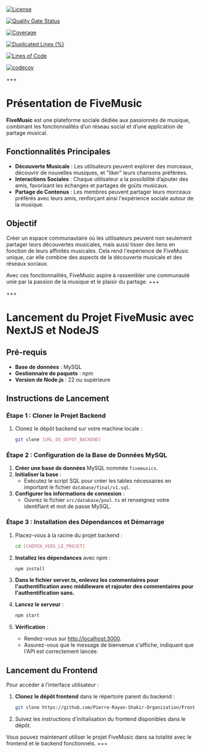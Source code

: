 [![License](https://img.shields.io/badge/License-Apache%202.0-blue.svg)](https://opensource.org/licenses/Apache-2.0)

[![Quality Gate Status](https://sonarcloud.io/api/project_badges/measure?project=Five-music-key&metric=alert_status)](https://sonarcloud.io/summary/new_code?id=Five-music-key)


[![Coverage](https://sonarcloud.io/api/project_badges/measure?project=Five-music-key&metric=coverage)](https://sonarcloud.io/summary/new_code?id=Five-music-key)

[![Duplicated Lines (%)](https://sonarcloud.io/api/project_badges/measure?project=Five-music-key&metric=duplicated_lines_density)](https://sonarcloud.io/summary/new_code?id=Five-music-key)

[![Lines of Code](https://sonarcloud.io/api/project_badges/measure?project=Five-music-key&metric=ncloc)](https://sonarcloud.io/summary/new_code?id=Five-music-key)

[![codecov](https://codecov.io/github/Pierre-Rayan-Shakir-Organization/API-SPRING-test/branch/develop/graph/badge.svg?token=WUVB7ETPNA)](https://codecov.io/github/Pierre-Rayan-Shakir-Organization/API-SPRING-test)




+++
# Présentation de FiveMusic

**FiveMusic** est une plateforme sociale dédiée aux passionnés de musique, combinant les fonctionnalités d’un réseau social et d’une application de partage musical.

## Fonctionnalités Principales
- **Découverte Musicale** : Les utilisateurs peuvent explorer des morceaux, découvrir de nouvelles musiques, et "liker" leurs chansons préférées.
- **Interactions Sociales** : Chaque utilisateur a la possibilité d’ajouter des amis, favorisant les échanges et partages de goûts musicaux.
- **Partage de Contenus** : Les membres peuvent partager leurs morceaux préférés avec leurs amis, renforçant ainsi l'expérience sociale autour de la musique.

## Objectif
Créer un espace communautaire où les utilisateurs peuvent non seulement partager leurs découvertes musicales, mais aussi tisser des liens en fonction de leurs affinités musicales. Cela rend l'expérience de FiveMusic unique, car elle combine des aspects de la découverte musicale et des réseaux sociaux.

Avec ces fonctionnalités, FiveMusic aspire à rassembler une communauté unie par la passion de la musique et le plaisir du partage.
+++



+++
# Lancement du Projet FiveMusic avec NextJS et NodeJS


## Pré-requis
- **Base de données** : MySQL
- **Gestionnaire de paquets** : npm
- **Version de Node.js** : 22 ou supérieure

## Instructions de Lancement

### Étape 1 : Cloner le Projet Backend
1. Clonez le dépôt backend sur votre machine locale :
    ```bash
    git clone [URL_DU_DEPOT_BACKEND]
    ```
   
### Étape 2 : Configuration de la Base de Données MySQL
1. **Créer une base de données** MySQL nommée `fivemusics`.
2. **Initialiser la base** :
   - Exécutez le script SQL pour créer les tables nécessaires en important le fichier `database/final/v1.sql`.
3. **Configurer les informations de connexion** :
   - Ouvrez le fichier `src/database/pool.ts` et renseignez votre identifiant et mot de passe MySQL.

### Étape 3 : Installation des Dépendances et Démarrage
1. Placez-vous à la racine du projet backend :
   ```bash
   cd [CHEMIN_VERS_LE_PROJET]
   ```
2. **Installez les dépendances** avec npm :
   ```bash
   npm install
   ```
   
   
3. **Dans le fichier server.ts, enlevez les commentaires pour l'authentification avec middleware et rajouter des commentaires pour l'authentification sans.**


   
4. **Lancez le serveur** :
   ```bash
   npm start
   ```
5. **Vérification** :
   - Rendez-vous sur [http://localhost:3000](http://localhost:3000).
   - Assurez-vous que le message de bienvenue s'affiche, indiquant que l'API est correctement lancée.

## Lancement du Frontend

Pour accéder à l’interface utilisateur :

1. **Clonez le dépôt frontend** dans le répertoire parent du backend :
    ```bash
    git clone https://github.com/Pierre-Rayan-Shakir-Organization/Front
    ```
2. Suivez les instructions d'initialisation du frontend disponibles dans le dépôt.

Vous pouvez maintenant utiliser le projet FiveMusic dans sa totalité avec le frontend et le backend fonctionnels.
+++
